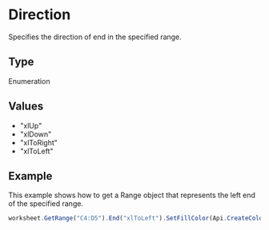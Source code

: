 # Direction

Specifies the direction of end in the specified range.

## Type

Enumeration

## Values

- "xlUp"
- "xlDown"
- "xlToRight"
- "xlToLeft"


## Example

This example shows how to get a Range object that represents the left end of the specified range.

```javascript
worksheet.GetRange("C4:D5").End("xlToLeft").SetFillColor(Api.CreateColorFromRGB(255, 224, 204));
```

